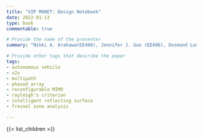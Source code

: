 ```yaml
---
title: "VIP MONET: Design Notebook"
date: 2022-01-13
type: book
commentable: true

# Provide the name of the presenter
summary: "Nikki A. Arakawa(EE496), Jennifer J. Guo (EE496), Desmond Lum (EE496), Adrianna F. Saymo (EE496), Branden L. Tsuji-Jones (EE496), NIcholas A. Ali (ENGR396),  Liam K. Tapper (ENGR296), and Edward B. Maloney (ENGR196)"

# Provide other tags that describe the paper
tags:
- autonomous vehicle
- v2x
- multipath
- phased array
- reconfigurable MIMO
- rayleigh's criterion
- intelligent reflecting surface
- fresnel zone analysis

---
```

{{< list_children >}}
